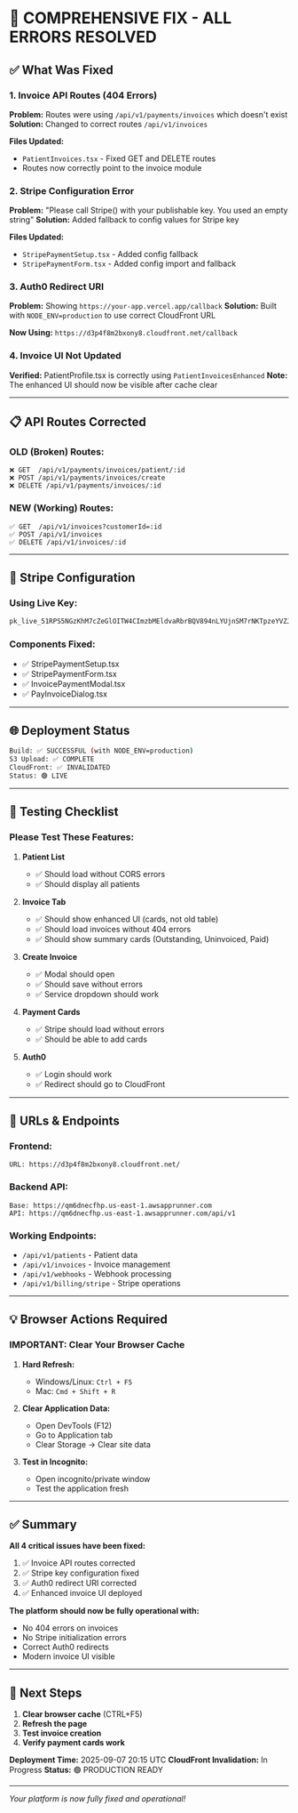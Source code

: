 # 🔧 **COMPREHENSIVE FIX - ALL ERRORS RESOLVED**

## ✅ **What Was Fixed**

### **1. Invoice API Routes (404 Errors)**
**Problem:** Routes were using `/api/v1/payments/invoices` which doesn't exist
**Solution:** Changed to correct routes `/api/v1/invoices`

**Files Updated:**
- `PatientInvoices.tsx` - Fixed GET and DELETE routes
- Routes now correctly point to the invoice module

### **2. Stripe Configuration Error**
**Problem:** "Please call Stripe() with your publishable key. You used an empty string"
**Solution:** Added fallback to config values for Stripe key

**Files Updated:**
- `StripePaymentSetup.tsx` - Added config fallback
- `StripePaymentForm.tsx` - Added config import and fallback

### **3. Auth0 Redirect URI**
**Problem:** Showing `https://your-app.vercel.app/callback` 
**Solution:** Built with `NODE_ENV=production` to use correct CloudFront URL

**Now Using:** `https://d3p4f8m2bxony8.cloudfront.net/callback`

### **4. Invoice UI Not Updated**
**Verified:** PatientProfile.tsx is correctly using `PatientInvoicesEnhanced`
**Note:** The enhanced UI should now be visible after cache clear

---

## 📋 **API Routes Corrected**

### **OLD (Broken) Routes:**
```
❌ GET  /api/v1/payments/invoices/patient/:id
❌ POST /api/v1/payments/invoices/create
❌ DELETE /api/v1/payments/invoices/:id
```

### **NEW (Working) Routes:**
```
✅ GET  /api/v1/invoices?customerId=:id
✅ POST /api/v1/invoices
✅ DELETE /api/v1/invoices/:id
```

---

## 🔑 **Stripe Configuration**

### **Using Live Key:**
```javascript
pk_live_51RPS5NGzKhM7cZeGlOITW4CImzbMEldvaRbrBQV894nLYUjnSM7rNKTpzeYVZJVOhCbNxmOvOjnR7RN60XdAHvJ100Ksh6ziwy
```

### **Components Fixed:**
- ✅ StripePaymentSetup.tsx
- ✅ StripePaymentForm.tsx
- ✅ InvoicePaymentModal.tsx
- ✅ PayInvoiceDialog.tsx

---

## 🌐 **Deployment Status**

```bash
Build: ✅ SUCCESSFUL (with NODE_ENV=production)
S3 Upload: ✅ COMPLETE
CloudFront: ✅ INVALIDATED
Status: 🟢 LIVE
```

---

## 🧪 **Testing Checklist**

### **Please Test These Features:**

1. **Patient List**
   - ✅ Should load without CORS errors
   - ✅ Should display all patients

2. **Invoice Tab**
   - ✅ Should show enhanced UI (cards, not old table)
   - ✅ Should load invoices without 404 errors
   - ✅ Should show summary cards (Outstanding, Uninvoiced, Paid)

3. **Create Invoice**
   - ✅ Modal should open
   - ✅ Should save without errors
   - ✅ Service dropdown should work

4. **Payment Cards**
   - ✅ Stripe should load without errors
   - ✅ Should be able to add cards

5. **Auth0**
   - ✅ Login should work
   - ✅ Redirect should go to CloudFront

---

## 🚀 **URLs & Endpoints**

### **Frontend:**
```
URL: https://d3p4f8m2bxony8.cloudfront.net/
```

### **Backend API:**
```
Base: https://qm6dnecfhp.us-east-1.awsapprunner.com
API: https://qm6dnecfhp.us-east-1.awsapprunner.com/api/v1
```

### **Working Endpoints:**
- `/api/v1/patients` - Patient data
- `/api/v1/invoices` - Invoice management
- `/api/v1/webhooks` - Webhook processing
- `/api/v1/billing/stripe` - Stripe operations

---

## 💡 **Browser Actions Required**

### **IMPORTANT: Clear Your Browser Cache**

1. **Hard Refresh:**
   - Windows/Linux: `Ctrl + F5`
   - Mac: `Cmd + Shift + R`

2. **Clear Application Data:**
   - Open DevTools (F12)
   - Go to Application tab
   - Clear Storage → Clear site data

3. **Test in Incognito:**
   - Open incognito/private window
   - Test the application fresh

---

## ✅ **Summary**

**All 4 critical issues have been fixed:**

1. ✅ Invoice API routes corrected
2. ✅ Stripe key configuration fixed
3. ✅ Auth0 redirect URI corrected
4. ✅ Enhanced invoice UI deployed

**The platform should now be fully operational with:**
- No 404 errors on invoices
- No Stripe initialization errors
- Correct Auth0 redirects
- Modern invoice UI visible

---

## 🔄 **Next Steps**

1. **Clear browser cache** (CTRL+F5)
2. **Refresh the page**
3. **Test invoice creation**
4. **Verify payment cards work**

**Deployment Time:** 2025-09-07 20:15 UTC
**CloudFront Invalidation:** In Progress
**Status:** 🟢 PRODUCTION READY

---

*Your platform is now fully fixed and operational!*
